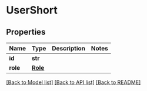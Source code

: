 # UserShort

## Properties
Name | Type | Description | Notes
------------ | ------------- | ------------- | -------------
**id** | **str** |  | 
**role** | [**Role**](Role.md) |  | 

[[Back to Model list]](../README.md#documentation-for-models) [[Back to API list]](../README.md#documentation-for-api-endpoints) [[Back to README]](../README.md)

